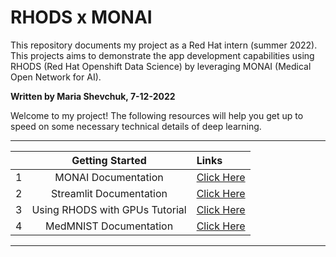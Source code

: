 # RHODS x MONAI

This repository documents my project as a Red Hat intern (summer 2022). 
This projects aims to demonstrate the app development capabilities using 
RHODS (Red Hat Openshift Data Science) by leveraging MONAI (Medical Open Network for AI).

**Written by Maria Shevchuk, 7-12-2022**

Welcome to my project! The following resources will help you get up to
speed on some necessary technical details of deep learning. 

---


|  | **Getting Started**                                  |                                                              Links                                                         |
|-:|:----------------------------------------------------:|:---------------------------------------------------------------------------------------------------------------------------|
| 1| MONAI Documentation                                  | [Click Here](https://github.com/Project-MONAI/MONAI)                                                                       |
| 2| Streamlit Documentation                              | [Click Here](https://docs.streamlit.io/)                                                                                   |
| 3| Using RHODS with GPUs Tutorial                       | [Click Here](https://docs.google.com/presentation/d/1djPRIfaCmX_u5Bvw_qr3dUkO6r-gGXlQ8Df6SUbb8sk/edit?pli=1#slide=id.p)    |
| 4| MedMNIST Documentation                               | [Click Here](https://github.com/MedMNIST/MedMNIST)                                                                                   |
--- 
